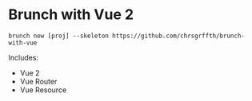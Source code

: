 # Brunch with Vue 2

```
brunch new [proj] --skeleton https://github.com/chrsgrffth/brunch-with-vue
```

Includes:

* Vue 2
* Vue Router
* Vue Resource